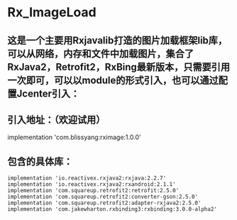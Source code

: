 # Rx_ImageLoad

## 这是一个主要用Rxjavalib打造的图片加载框架lib库，可以从网络，内存和文件中加载图片，集合了RxJava2，Retrofit2，RxBing最新版本，只需要引用一次即可，可以以module的形式引入，也可以通过配置Jcenter引入：
## 引入地址：（欢迎试用）
implementation 'com.blissyang:rximage:1.0.0'
## 包含的具体库：
    implementation 'io.reactivex.rxjava2:rxjava:2.2.7'
    implementation 'io.reactivex.rxjava2:rxandroid:2.1.1'
    implementation 'com.squareup.retrofit2:retrofit:2.5.0'
    implementation 'com.squareup.retrofit2:converter-gson:2.5.0'
    implementation 'com.squareup.retrofit2:adapter-rxjava2:2.5.0'
    implementation 'com.jakewharton.rxbinding3:rxbinding:3.0.0-alpha2'
